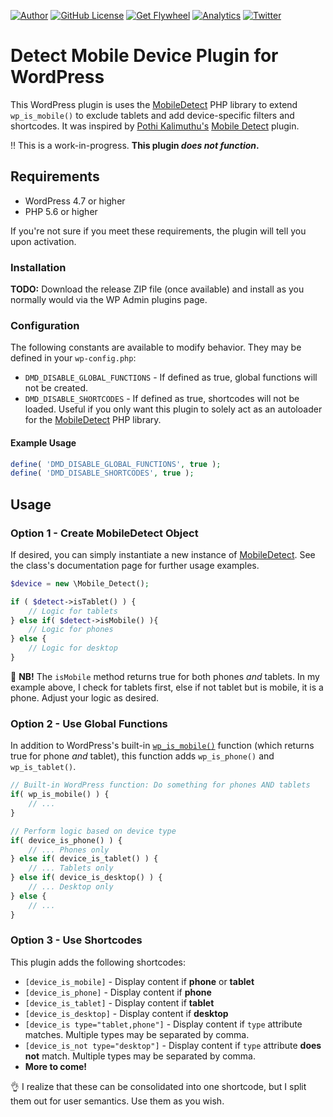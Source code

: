 [![Author](https://img.shields.io/badge/author-Daniel%20M.%20Hendricks-lightgrey.svg?colorB=9900cc&style=flat-square)](https://daniel.hn/?utm_source=github.com&utm_medium=campaign&utm_content=button&utm_campaign=detect-mobile-device)
[![GitHub License](https://img.shields.io/badge/license-GPLv2-yellow.svg?style=flat-square)](https://raw.githubusercontent.com/dmhendricks/detect-mobile-device/master/LICENSE)
[![Get Flywheel](https://img.shields.io/badge/hosting-Flywheel-green.svg?style=flat-square&label=compatible&colorB=AE2A21)](https://share.getf.ly/e25g6k?utm_source=github.com&utm_medium=campaign&utm_content=button&utm_campaign=dmhendricks%2Fdetect-mobile-device)
[![Analytics](https://ga-beacon.appspot.com/UA-126205765-1/dmhendricks/detect-mobile-device?flat)](https://ga-beacon.appspot.com/?utm_source=github.com&utm_medium=campaign&utm_content=button&utm_campaign=dmhendricks%2Fdetect-mobile-device)
[![Twitter](https://img.shields.io/twitter/url/https/github.com/dmhendricks/detect-mobile-device.svg?style=social)](https://twitter.com/danielhendricks)

# Detect Mobile Device Plugin for WordPress

This WordPress plugin is uses the [MobileDetect](http://mobiledetect.net/) PHP library to extend `wp_is_mobile()` to exclude tablets and add device-specific filters and shortcodes. It was inspired by [Pothi Kalimuthu's](https://www.tinywp.in/?utm_source=github.com&utm_medium=campaign&utm_content=button&utm_campaign=detect-mobile-device) [Mobile Detect](https://wordpress.org/plugins/tinywp-mobile-detect/) plugin.

:bangbang: This is a work-in-progress. **This plugin _does not function_.**

## Requirements

- WordPress 4.7 or higher
- PHP 5.6 or higher

If you're not sure if you meet these requirements, the plugin will tell you upon activation.

### Installation

**TODO:** Download the release ZIP file (once available) and install as you normally would via the WP Admin plugins page.

### Configuration

The following constants are available to modify behavior. They may be defined in your `wp-config.php`:

- `DMD_DISABLE_GLOBAL_FUNCTIONS` - If defined as true, global functions will not be created.
- `DMD_DISABLE_SHORTCODES` - If defined as true, shortcodes will not be loaded. Useful if you only want this plugin to solely act as an autoloader for the [MobileDetect](http://mobiledetect.net/) PHP library.

#### Example Usage

```php
define( 'DMD_DISABLE_GLOBAL_FUNCTIONS', true );
define( 'DMD_DISABLE_SHORTCODES', true );
```

## Usage

### Option 1 - Create MobileDetect Object

If desired, you can simply instantiate a new instance of [MobileDetect](http://mobiledetect.net/). See the class's documentation page for further usage examples.

```php
$device = new \Mobile_Detect();

if ( $detect->isTablet() ) {
	// Logic for tablets
} else if( $detect->isMobile() ){
	// Logic for phones
} else {
	// Logic for desktop
}
```

:rotating_light: **NB!** The `isMobile` method returns true for both phones _and_ tablets. In my example above, I check for tablets first, else if not tablet but is mobile, it is a phone. Adjust your logic as desired.

### Option 2 - Use Global Functions

In addition to WordPress's built-in [`wp_is_mobile()`](https://codex.wordpress.org/Function_Reference/wp_is_mobile) function (which returns true for phone _and_ tablet), this function adds `wp_is_phone()` and `wp_is_tablet()`.

```php
// Built-in WordPress function: Do something for phones AND tablets
if( wp_is_mobile() ) {
	// ...
}

// Perform logic based on device type
if( device_is_phone() ) {
	// ... Phones only
} else if( device_is_tablet() ) {
	// ... Tablets only
} else if( device_is_desktop() ) {
	// ... Desktop only
} else {
    // ...
}
```

### Option 3 - Use Shortcodes

This plugin adds the following shortcodes:

- `[device_is_mobile]` - Display content if **phone** or **tablet**
- `[device_is_phone]` - Display content if **phone**
- `[device_is_tablet]` - Display content if **tablet**
- `[device_is_desktop]` - Display content if **desktop**
- `[device_is type="tablet,phone"]` - Display content if `type` attribute matches. Multiple types may be separated by comma.
- `[device_is_not type="desktop"]` - Display content if `type` attribute **does not** match. Multiple types may be separated by comma.
- **More to come!**

:ok_hand: I realize that these can be consolidated into one shortcode, but I split them out for user semantics. Use them as you wish.
